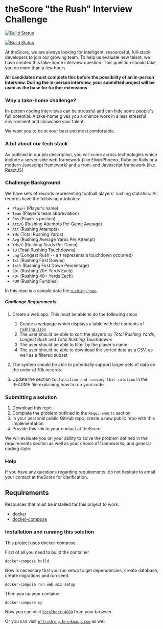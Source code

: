 # theScore "the Rush" Interview Challenge

[![Build Status](https://github.com/cardoso010/nfl_rushing/workflows/TEST/badge.svg?branch=main)](https://github.com/cardoso010/nfl_rushing/actions)

[![Build Status](https://github.com/cardoso010/nfl_rushing/workflows/DEPLOY/badge.svg?branch=main)](https://github.com/cardoso010/nfl_rushing/actions)

At theScore, we are always looking for intelligent, resourceful, full-stack developers to join our growing team. To help us evaluate new talent, we have created this take-home interview question. This question should take you no more than a few hours.

**All candidates must complete this before the possibility of an in-person interview. During the in-person interview, your submitted project will be used as the base for further extensions.**

### Why a take-home challenge?

In-person coding interviews can be stressful and can hide some people's full potential. A take-home gives you a chance work in a less stressful environment and showcase your talent.

We want you to be at your best and most comfortable.

### A bit about our tech stack

As outlined in our job description, you will come across technologies which include a server-side web framework (like Elixir/Phoenix, Ruby on Rails or a modern Javascript framework) and a front-end Javascript framework (like ReactJS)

### Challenge Background

We have sets of records representing football players' rushing statistics. All records have the following attributes:

- `Player` (Player's name)
- `Team` (Player's team abbreviation)
- `Pos` (Player's postion)
- `Att/G` (Rushing Attempts Per Game Average)
- `Att` (Rushing Attempts)
- `Yds` (Total Rushing Yards)
- `Avg` (Rushing Average Yards Per Attempt)
- `Yds/G` (Rushing Yards Per Game)
- `TD` (Total Rushing Touchdowns)
- `Lng` (Longest Rush -- a `T` represents a touchdown occurred)
- `1st` (Rushing First Downs)
- `1st%` (Rushing First Down Percentage)
- `20+` (Rushing 20+ Yards Each)
- `40+` (Rushing 40+ Yards Each)
- `FUM` (Rushing Fumbles)

In this repo is a sample data file [`rushing.json`](/rushing.json).

##### Challenge Requirements

1. Create a web app. This must be able to do the following steps
   1. Create a webpage which displays a table with the contents of [`rushing.json`](/rushing.json)
   2. The user should be able to sort the players by _Total Rushing Yards_, _Longest Rush_ and _Total Rushing Touchdowns_
   3. The user should be able to filter by the player's name
   4. The user should be able to download the sorted data as a CSV, as well as a filtered subset
2. The system should be able to potentially support larger sets of data on the order of 10k records.

3. Update the section `Installation and running this solution` in the README file explaining how to run your code

### Submitting a solution

1. Download this repo
2. Complete the problem outlined in the `Requirements` section
3. In your personal public GitHub repo, create a new public repo with this implementation
4. Provide this link to your contact at theScore

We will evaluate you on your ability to solve the problem defined in the requirements section as well as your choice of frameworks, and general coding style.

### Help

If you have any questions regarding requirements, do not hesitate to email your contact at theScore for clarification.

## Requirements

Resources that must be installed for this project to work.

- [docker](https://docs.docker.com/install/)
- [docker-compose](https://docs.docker.com/compose/install/)

### Installation and running this solution

This project uses docker-compose.

First of all you need to build the container

```shell
docker-compose build
```

Now is necessary that you run setup to get dependencies, create database, create migrations and run seed.

```shell
docker-compose run web mix setup
```

Then you up your container

```shell
docker-compose up
```

Now you can visit [`localhost:4000`](http://localhost:4000) from your browser

Or you can visit [`nflrushing.herokuapp.com`](https://nflrushing.herokuapp.com/) as well.

